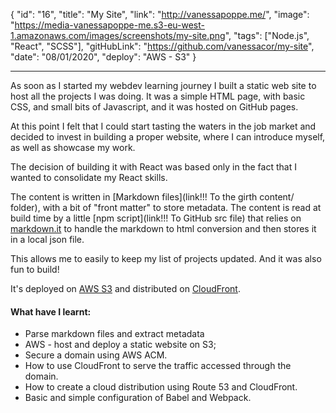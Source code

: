 {
"id": "16",
"title": "My Site",
"link": "http://vanessapoppe.me/",
"image": "https://media-vanessapoppe-me.s3-eu-west-1.amazonaws.com/images/screenshots/my-site.png",
"tags": ["Node.js", "React", "SCSS"],
"gitHubLink": "https://github.com/vanessacor/my-site",
"date": "08/01/2020",
"deploy": "AWS - S3"
}

---

As soon as I started my webdev learning journey I built a static web site to host all the projects I was doing. It was a simple HTML page, with basic CSS, and small bits of Javascript, and it was hosted on GitHub pages.

At this point I felt that I could start tasting the waters in the job market and decided to invest in building a proper website, where I can introduce myself, as well as showcase my work.

The decision of building it with React was based only in the fact that I wanted to consolidate my React skills.

The content is written in [Markdown files](link!!! To the girth content/ folder), with a bit of "front matter" to store metadata. The content is read at build time by a little [npm script](link!!! To GitHub src file) that relies on [markdown.it](https://www.npmjs.com/package/markdown-it) to handle the markdown to html conversion and then stores it in a local json file.

This allows me to easily to keep my list of projects updated. And it was also fun to build!

It's deployed on [AWS S3](https://aws.amazon.com/s3/?nc=sn&loc=0) and distributed on [CloudFront](https://aws.amazon.com/cloudfront/?nc2=type_a).

#### What have I learnt:

- Parse markdown files and extract metadata
- AWS - host and deploy a static website on S3;
- Secure a domain using AWS ACM.
- How to use CloudFront to serve the traffic accessed through the domain.
- How to create a cloud distribution using Route 53 and CloudFront.
- Basic and simple configuration of Babel and Webpack.
